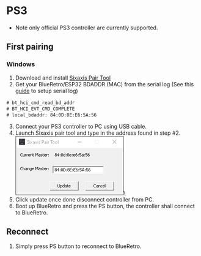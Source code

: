 # PS3
* Note only official PS3 controller are currently supported.
## First pairing
### Windows
1. Download and install [Sixaxis Pair Tool](https://sixaxispairtool.en.lo4d.com/windows#:~:text=The%20Sixaxis%20Pair%20Tool%20is,games%20with%20your%20PS3%20controller.)
2. Get your BlueRetro/ESP32 BDADDR (MAC) from the serial log (See this [guide](https://github.com/darthcloud/BlueRetro/wiki/Getting-BlueRetro-debug-logs-via-Serial-port-Windows-10) to setup serial log)
```
# bt_hci_cmd_read_bd_addr
# BT_HCI_EVT_CMD_COMPLETE
# local_bdaddr: 84:0D:8E:E6:5A:56
```
3. Connect your PS3 controller to PC using USB cable.
4. Launch Sixaxis pair tool and type in the address found in step #2.
![](img/SixaxisPairTool_v0FDiegEiq.png)\
5. Click update once done disconnect controller from PC.
6. Boot up BlueRetro and press the PS button, the controller shall connect to BlueRetro.
## Reconnect
1. Simply press PS button to reconnect to BlueRetro.